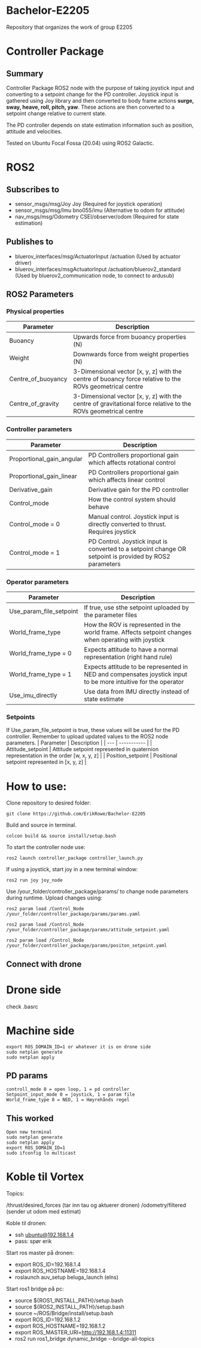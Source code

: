 # Bachelor-E2205
Repository that organizes the work of group E2205

# Controller Package

## Summary

Controller Package ROS2 node with the purpose of taking joystick input and converting to a setpoint change for the PD controller. Joystick input is gathered using Joy library and then converted to body frame actions **surge, sway, heave, roll, pitch, yaw**. These actions are then converted to a setpoint change relative to current state.

The PD controller depends on state estimation information such as position, attitude and velocities. 

Tested on Ubuntu Focal Fossa (20.04) using ROS2 Galactic.

# ROS2

## Subscribes to
* sensor_msgs/msg/Joy Joy (Required for joystick operation)
* sensor_msgs/msg/Imu bno055/imu (Alternative to odom for attitude)
* nav_msgs/msg/Odometry CSEI/observer/odom (Required for state estimation)

## Publishes to
* bluerov_interfaces/msg/ActuatorInput /actuation (Used by actuator driver)
* bluerov_interfaces/msgActuatorInput /actuation/bluerov2_standard (Used by bluerov2_communication node, to connect to ardusub)

## ROS2 Parameters

### Physical properties
| Parameter | Description |
| --- | ----------- |
| Buoancy | Upwards force from buoancy properties (N) |
| Weight | Downwards force from weight properties (N) |
| Centre_of_buoyancy | 3-Dimensional vector [x, y, z] with the centre of buoancy force relative to the ROVs geometrical centre |
| Centre_of_gravity | 3-Dimensional vector [x, y, z] with the centre of gravitational force relative to the ROVs geometrical centre |

### Controller parameters
| Parameter | Description |
| --- | ----------- |
| Proportional_gain_angular | PD Controllers proportional gain which affects rotational control |
| Proportional_gain_linear | PD Controllers proportional gain which affects linear control |
| Derivative_gain | Derivative gain for the PD controller |
| Control_mode | How the control system should behave |
| Control_mode = 0 | Manual control. Joystick input is directly converted to thrust. Requires joystick |
| Control_mode = 1 | PD Control. Joystick input is converted to a setpoint change OR setpoint is provided by ROS2 parameters |

### Operator parameters
| Parameter | Description |
| --- | ----------- |
| Use_param_file_setpoint | If true, use sthe setpoint uploaded by the parameter files |
| World_frame_type | How the ROV is represented in the world frame. Affects setpoint changes when operating with joystick |
| World_frame_type = 0 | Expects attitude to have a normal representation (right hand rule) |
| World_frame_type = 1 | Expects attitude to be represented in NED and compensates joystick input to be more intuitive for the operator |
| Use_imu_directly | Use data from IMU directly instead of state estimate |

### Setpoints
If Use_param_file_setpoint is true, these values will be used for the PD controller. Remember to upload updated values to the ROS2 node parameters. 
| Parameter | Description |
| --- | ----------- |
| Attitude_setpoint | Attitude setpoint represented in quaternion representation in the order [w, x, y, z] |
| Position_setpoint | Positional setpoint represented in [x, y, z] |



# How to use:


Clone repository to desired folder:
```
git clone https://github.com/ErikRowe/Bachelor-E2205
```

Build and source in terminal.
```
colcon build && source install/setup.bash
```
To start the controller node use:
```
ros2 launch controller_package controller_launch.py
```

If using a joystick, start joy in a new terminal window:
```
ros2 run joy joy_node
```

Use /your_folder/controller_package/params/ to change node parameters during runtime. Upload changes using:
```
ros2 param load /Control_Node /your_folder/controller_package/params/params.yaml
```
```
ros2 param load /Control_Node /your_folder/controller_package/params/attitude_setpoint.yaml
```
```
ros2 param load /Control_Node /your_folder/controller_package/params/positon_setpoint.yaml
```


## Connect with drone
# Drone side
check .basrc
# Machine side
```
export ROS_DOMAIN_ID=1 or whatever it is on drone side
sudo netplan generate
sudo netplan apply
```

## PD params
```
controll_mode 0 = open loop, 1 = pd controller
Setpoint_input_mode 0 = joystick, 1 = param file
World_frame_type 0 = NED, 1 = Høyrehånds regel
```

## This worked
```
Open new terminal
sudo netplan generate
sudo netplan apply
export ROS_DOMAIN_ID=1
sudo ifconfig lo multicast
```


# Koble til Vortex

Topics:

/thrust/desired_forces (tar inn tau og aktuerer dronen)
/odometry/filtered (sender ut odom med estimat)

Koble til dronen:
* ssh ubuntu@192.168.1.4
* pass: spør erik

Start ros master på dronen:
* export ROS_ID=192.168.1.4
* export ROS_HOSTNAME=192.168.1.4
* roslaunch auv_setup beluga_launch (elns)


Start ros1 bridge på pc:
* source ${ROS1_INSTALL_PATH}/setup.bash
* source ${ROS2_INSTALL_PATH}/setup.bash
* source ~/ROS/Bridge/install/setup.bash
* export ROS_ID=192.168.1.2
* export ROS_HOSTNAME=192.168.1.2
* export ROS_MASTER_URI=http://192.168.1.4:11311
* ros2 run ros1_bridge dynamic_bridge --bridge-all-topics
